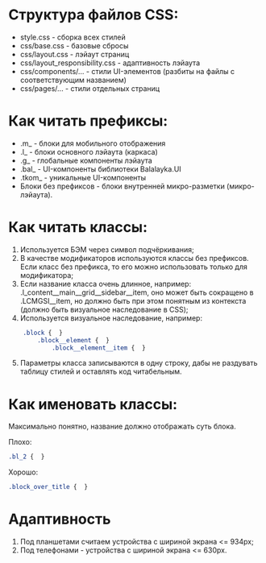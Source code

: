 # Структура файлов CSS:
* style.css - сборка всех стилей
* css/base.css - базовые сбросы
* css/layout.css - лэйаут страниц
* css/layout_responsibility.css - адаптивность лэйаута
* css/components/... - стили UI-элементов (разбиты на файлы с соответствующим названием)
* css/pages/... - стили отдельных страниц

# Как читать префиксы:
* .m_ - блоки для мобильного отображения
* .l_ - блоки основного лэйаута (каркаса)
* .g_ - глобальные компоненты лэйаута
* .bal_ - UI-компоненты библиотеки Balalayka.UI
* .tkom_ - уникальные UI-компоненты
* Блоки без префиксов - блоки внутренней микро-разметки (микро-лэйаута).

# Как читать классы:
1. Используется БЭМ через символ подчёркивания;
2. В качестве модификаторов используются классы без префиксов. Если класс без префикса, то его можно использовать только для модификатора;
3. Если название класса очень длинное, например: .l_content__main__grid__sidebar__item, оно может быть сокращено в .LCMGSI__item, но должно быть при этом понятным из контекста (должно быть визуальное наследование в CSS);
4. Используется визуальное наследование, например:
```css
	.block {  }
		.block__element {  }
			.block__element__item {  }
```
5. Параметры класса записываются в одну строку, дабы не раздувать таблицу стилей и оставлять код читабельным.

# Как именовать классы:
Максимально понятно, название должно отображать суть блока.

Плохо:
```css
.bl_2 {  }
```

Хорошо:
```css
.block_over_title {  }
```

# Адаптивность
1. Под планшетами считаем устройства с шириной экрана <= 934px;
2. Под телефонами - устройства с шириной экрана <= 630px.